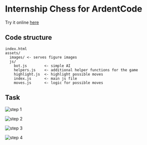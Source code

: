 # Internship Chess for ArdentCode

Try it online [here](https://internship-custom-chess.herokuapp.com/)

## Code structure

```text
index.html
assets/
  images/ <- serves figure images
  js/
    bot.js        <- simple AI
    helpers.js    <- additional helper functions for the game
    highlight.js  <- highlight possible moves
    index.js      <- main js file
    moves.js      <- logic for possible moves
```

## Task

![step 1](https://imgur.com/PY1cQxz.png)

![step 2](https://imgur.com/mslETzn.png)

![step 3](https://imgur.com/qFVsK7L.png)

![step 4](https://imgur.com/HY7fA8D.png)

